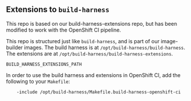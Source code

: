 ## Extensions to `build-harness`

This repo is based on our build-harness-extensions repo, but has been modified to
work with the OpenShift CI pipeline.

This repo is structured just like `build-harness`, and is part of our
image-builder images. The build harness is at `/opt/build-harness/build-harness`.
The extensions are at `/opt/build-harness/build-harness-extensions`.

```BUILD_HARNESS_EXTENSIONS_PATH```

In order to use the build harness and extensions in OpenShift CI, add the
following to your `Makefile`:

```
    -include /opt/build-harness/Makefile.build-harness-openshift-ci
```
